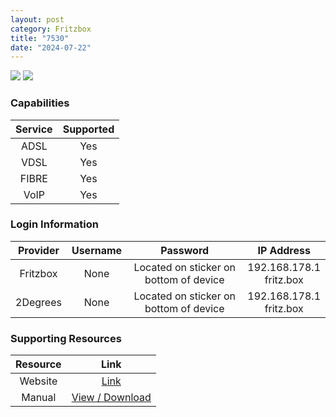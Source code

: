 ```yaml
---
layout: post
category: Fritzbox
title: "7530"
date: "2024-07-22"
---
```

<img src="https://www.pbtech.co.nz/imgprod/default/M/O/MODFZB7530__1.webp?h=1728211751" class="modem_image">
<img src="https://products.consumer.org.nz/_next/image?url=https://images.products.consumer.org.nz/zen-fritz-box-7530-3.jpg&w=630&q=75" class="modem_image">

### Capabilities

| Service | Supported |
| :-: | :-: |
| ADSL | Yes |
| VDSL | Yes |
| FIBRE | Yes |
| VoIP | Yes |

### Login Information

| Provider | Username | Password | IP Address |
| :-: | :-: | :-: | :-: |
| Fritzbox | None | Located on sticker on bottom of device | 192.168.178.1<br>fritz.box |
| 2Degrees | None | Located on sticker on bottom of device | 192.168.178.1<br>fritz.box |

### Supporting Resources

| Resource | Link |
| :-: | :-: |
| Website | [Link](https://en.avm.de/products/fritzbox/fritzbox-7530/) |
| Manual | [View / Download](https://assets.avm.de/files/docs/fritzbox/fritzbox-7530/fritzbox-7530_man_en_GB.pdf) |
